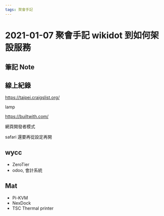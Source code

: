 ```yaml
---
tags: 聚會手記
---
```


2021-01-07 聚會手記 wikidot 到如何架設服務
===

筆記 Note
---

## 線上紀錄

https://taipei.craigslist.org/

lamp

https://builtwith.com/

網頁開發者模式

safari 還要再從設定再開


## wycc
- ZeroTier
- odoo, 會計系統

## Mat
- Pi-KVM
- NexDock
- TSC Thermal printer
